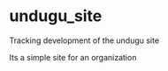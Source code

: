 undugu_site
===========

Tracking development of the undugu site

Its a simple site for an organization
